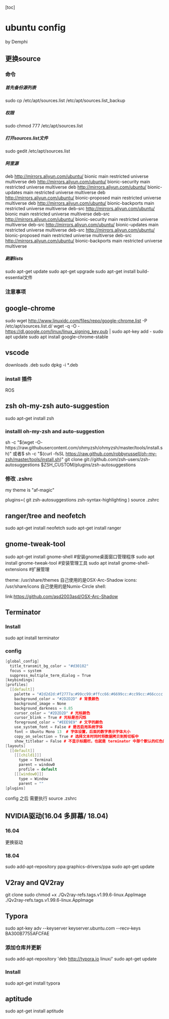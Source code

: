 [toc]
# ubuntu config
by Demphi
## 更换source
### 命令
##### 首先备份源列表
sudo cp /etc/apt/sources.list /etc/apt/sources.list_backup
##### 权限
sudo chmod 777 /etc/apt/sources.list
##### 打开sources.list文件
sudo gedit /etc/apt/sources.list
##### 阿里源
deb http://mirrors.aliyun.com/ubuntu/ bionic main restricted universe multiverse
deb http://mirrors.aliyun.com/ubuntu/ bionic-security main restricted universe multiverse
deb http://mirrors.aliyun.com/ubuntu/ bionic-updates main restricted universe multiverse
deb http://mirrors.aliyun.com/ubuntu/ bionic-proposed main restricted universe multiverse
deb http://mirrors.aliyun.com/ubuntu/ bionic-backports main restricted universe multiverse
deb-src http://mirrors.aliyun.com/ubuntu/ bionic main restricted universe multiverse
deb-src http://mirrors.aliyun.com/ubuntu/ bionic-security main restricted universe multiverse
deb-src http://mirrors.aliyun.com/ubuntu/ bionic-updates main restricted universe multiverse
deb-src http://mirrors.aliyun.com/ubuntu/ bionic-proposed main restricted universe multiverse
deb-src http://mirrors.aliyun.com/ubuntu/ bionic-backports main restricted universe multiverse
##### 刷新lists
sudo apt-get update
sudo apt-get upgrade
sudo apt-get install build-essential文件

### 注意事项



## google-chrome
sudo wget http://www.linuxidc.com/files/repo/google-chrome.list -P /etc/apt/sources.list.d/
wget -q -O - https://dl.google.com/linux/linux_signing_key.pub  | sudo apt-key add -
sudo apt update
sudo apt install google-chrome-stable



## vscode
downloads .deb 
sudo dpkg -i *.deb
### install 插件

ROS



## zsh oh-my-zsh auto-suggestion
sudo apt-get install zsh
### installl oh-my-zsh and auto-suggestion
sh -c "$(wget -O- https://raw.githubusercontent.com/ohmyzsh/ohmyzsh/master/tools/install.sh)" 或者$ sh -c "$(curl -fsSL https://raw.github.com/robbyrussell/oh-my-zsh/master/tools/install.sh)"
git clone git://github.com/zsh-users/zsh-autosuggestions $ZSH_CUSTOM/plugins/zsh-autosuggestions
### 修改 .zshrc
my theme is "af-magic"

plugins=(
 git
 zsh-autosuggestions
 zsh-syntax-highlighting
)
source .zshrc



## ranger/tree and neofetch 
sudo apt-get install neofetch
sudo apt-get install ranger



## gnome-tweak-tool
sudo apt-get install gnome-shell         #安装gnome桌面窗口管理程序
sudo apt install gnome-tweak-tool        #安装管理工具
sudo apt install gnome-shell-extensions  #扩展管理

theme: /usr/share/themes 自己使用的是OSX-Arc-Shadow
icons: /usr/share/icons  自己使用的是Numix-Circle
shell: 

link:https://github.com/asd2003asd/OSX-Arc-Shadow

## Terminator
### Install
sudo apt install terminator
### config

```cpp
[global_config]
  title_transmit_bg_color = "#d30102"
  focus = system
  suppress_multiple_term_dialog = True
[keybindings]
[profiles]
  [[default]]
    palette = "#2d2d2d:#f2777a:#99cc99:#ffcc66:#6699cc:#cc99cc:#66cccc:#d3d0c8:#747369:#f2777a:#99cc99:#ffcc66:#6699cc:#cc99cc:#66cccc:#f2f0ec"
    background_color = "#2D2D2D" # 背景颜色
    background_image = None
    background_darkness = 0.85
    cursor_color = "#2D2D2D" # 光标颜色
    cursor_blink = True # 光标是否闪烁
    foreground_color = "#EEE9E9" # 文字的颜色
    use_system_font = False # 是否启用系统字体
    font = Ubuntu Mono 13  # 字体设置，后面的数字表示字体大小
    copy_on_selection = True # 选择文本时同时将数据拷贝到剪切板中
    show_titlebar = False # 不显示标题栏，也就是 terminator 中那个默认的红色的标题栏
[layouts]
  [[default]]
    [[[child1]]]
      type = Terminal
      parent = window0
      profile = default
    [[[window0]]]
      type = Window
      parent = ""
[plugins]
```

config 之后 需要执行 source .zshrc



##  NVIDIA驱动(16.04 多屏幕/ 18.04)
### 16.04

更换驱动


### 18.04
sudo add-apt-repository ppa:graphics-drivers/ppa
sudo apt-get update



## V2ray and QV2ray
git clone 
sudo chmod +x ./Qv2ray-refs.tags.v1.99.6-linux.AppImage
./Qv2ray-refs.tags.v1.99.6-linux.AppImage   




## Typora

sudo apt-key adv --keyserver keyserver.ubuntu.com --recv-keys BA300B7755AFCFAE

### 添加仓库并更新
sudo add-apt-repository 'deb http://typora.io linux/'
sudo apt-get update
### Install
sudo apt-get install typora



## aptitude

sudo apt-get install aptitude


